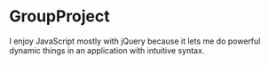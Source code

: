 # GroupProject

I enjoy JavaScript mostly with jQuery because it lets me do powerful dynamic things in an application with intuitive syntax.